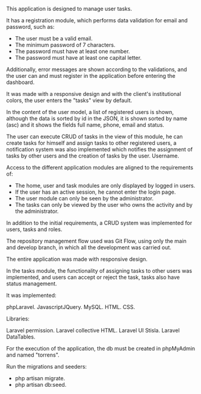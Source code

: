 This application is designed to manage user tasks.

It has a registration module, which performs data validation for email and password, such as:

- The user must be a valid email.
- The minimum password of 7 characters.
- The password must have at least one number.
- The password must have at least one capital letter.

Additionally, error messages are shown according to the validations, and the user can and must register in the application before entering the dashboard.

It was made with a responsive design and with the client's institutional colors, the user enters the "tasks" view by default.

In the content of the user model, a list of registered users is shown, although the data is sorted by id in the JSON, it is shown sorted by name (asc) and it shows the fields full name, phone, email and status.

The user can execute CRUD of tasks in the view of this module, he can create tasks for himself and assign tasks to other registered users, a notification system was also implemented which notifies the assignment of tasks by other users and the creation of tasks by the user. Username.

Access to the different application modules are aligned to the requirements of:

- The home, user and task modules are only displayed by logged in users.
- If the user has an active session, he cannot enter the login page.
- The user module can only be seen by the administrator.
- The tasks can only be viewed by the user who owns the activity and by the administrator.

In addition to the initial requirements, a CRUD system was implemented for users, tasks and roles.

The repository management flow used was Git Flow, using only the main and develop branch, in which all the development was carried out.

The entire application was made with responsive design.

In the tasks module, the functionality of assigning tasks to other users was implemented, and users can accept or reject the task, tasks also have status management.

It was implemented:

phpLaravel.
JavascriptJQuery.
MySQL.
HTML.
CSS.

Libraries:

Laravel permission.
Laravel collective HTML.
Laravel UI Stisla.
Laravel DataTables.

For the execution of the application, the db must be created in phpMyAdmin and named "torrens".

Run the migrations and seeders:

- php artisan migrate.
- php artisan db:seed.